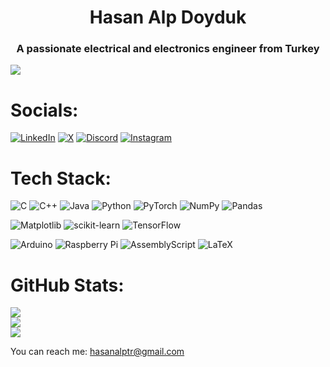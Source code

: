 <h1 align="center">Hasan Alp Doyduk</h1>
<h3 align="center">A passionate electrical and electronics engineer from Turkey</h3>


[![](https://visitcount.itsvg.in/api?id=hasanalpdoyduk&icon=3&color=6)](https://visitcount.itsvg.in)


# Socials:
[![LinkedIn](https://img.shields.io/badge/LinkedIn-%230077B5.svg?logo=linkedin&logoColor=white)](https://linkedin.com/in/https://www.linkedin.com/in/hasan-alp-doyduk-3295281b1/) [![X](https://img.shields.io/badge/X-black.svg?logo=X&logoColor=white)](https://x.com/https://twitter.com/AlpDoyduk93105) [![Discord](https://img.shields.io/badge/Discord-%237289DA.svg?logo=discord&logoColor=white)](https://discord.gg/https://discord.com/invite/HasanAlp#4801) [![Instagram](https://img.shields.io/badge/Instagram-%23E4405F.svg?logo=Instagram&logoColor=white)](https://instagram.com/https://www.instagram.com/hasanalpdoyduk/)

# Tech Stack:
![C](https://img.shields.io/badge/c-%2300599C.svg?style=plastic&logo=c&logoColor=white) ![C++](https://img.shields.io/badge/c++-%2300599C.svg?style=plastic&logo=c%2B%2B&logoColor=white) ![Java](https://img.shields.io/badge/java-%23ED8B00.svg?style=plastic&logo=openjdk&logoColor=white) ![Python](https://img.shields.io/badge/python-3670A0?style=plastic&logo=python&logoColor=ffdd54) ![PyTorch](https://img.shields.io/badge/PyTorch-%23EE4C2C.svg?style=plastic&logo=PyTorch&logoColor=white) ![NumPy](https://img.shields.io/badge/numpy-%23013243.svg?style=plastic&logo=numpy&logoColor=white) ![Pandas](https://img.shields.io/badge/pandas-%23150458.svg?style=plastic&logo=pandas&logoColor=white) 

![Matplotlib](https://img.shields.io/badge/Matplotlib-%23ffffff.svg?style=plastic&logo=Matplotlib&logoColor=black) ![scikit-learn](https://img.shields.io/badge/scikit--learn-%23F7931E.svg?style=plastic&logo=scikit-learn&logoColor=white) ![TensorFlow](https://img.shields.io/badge/TensorFlow-%23FF6F00.svg?style=plastic&logo=TensorFlow&logoColor=white) 

![Arduino](https://img.shields.io/badge/-Arduino-00979D?style=plastic&logo=Arduino&logoColor=white) ![Raspberry Pi](https://img.shields.io/badge/-RaspberryPi-C51A4A?style=plastic&logo=Raspberry-Pi) ![AssemblyScript](https://img.shields.io/badge/assembly%20script-%23000000.svg?style=plastic&logo=assemblyscript&logoColor=white) ![LaTeX](https://img.shields.io/badge/latex-%23008080.svg?style=plastic&logo=latex&logoColor=white) 

# GitHub Stats:
![](https://github-readme-stats.vercel.app/api?username=hasanalpdoyduk&theme=ayu-mirage&hide_border=false&include_all_commits=false&count_private=false)<br/>
![](https://github-readme-streak-stats.herokuapp.com/?user=hasanalpdoyduk&theme=ayu-mirage&hide_border=false)<br/>
![](https://github-readme-stats.vercel.app/api/top-langs/?username=hasanalpdoyduk&theme=ayu-mirage&hide_border=false&include_all_commits=false&count_private=false&layout=compact)


You can reach me: hasanalptr@gmail.com
